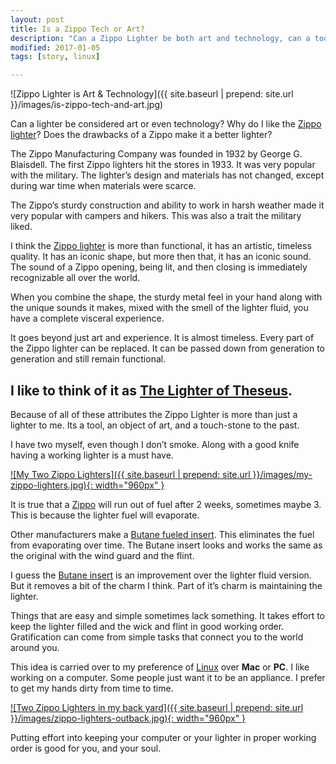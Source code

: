 ```yaml
---
layout: post
title: Is a Zippo Tech or Art?
description: "Can a Zippo Lighter be both art and technology, can a tool be beautiful, is simple not that great?"
modified: 2017-01-05
tags: [story, linux]

---
```


![Zippo Lighter is Art & Technology]({{  site.baseurl | prepend: site.url }}/images/is-zippo-tech-and-art.jpg)

Can a lighter be considered art or even technology? Why do I like the [Zippo lighter](http://www.zippo.com)? Does the drawbacks of a Zippo make it a better lighter?<!--more-->

The Zippo Manufacturing Company was founded in 1932 by George G. Blaisdell. The first Zippo lighters hit the stores in 1933. It was very popular with the military. The lighter’s design and materials has not changed, except during war time when materials were scarce.

The Zippo’s sturdy construction and ability to work in harsh weather made it very popular with campers and hikers. This was also a trait the military liked.

I think the [Zippo lighter](http://www.zippo.com) is more than functional, it has an artistic, timeless quality. It has an iconic shape, but more then that, it has an iconic sound. The sound of a Zippo opening, being lit, and then closing is immediately recognizable all over the world. 

When you combine the shape, the sturdy metal feel in your hand along with the unique sounds it makes, mixed with the smell of the lighter fluid, you have a complete visceral experience.

It goes beyond just art and experience. It is almost timeless. Every part of the Zippo lighter can be replaced. It can be passed down from generation to generation and still remain functional. 

## I like to think of it as [The Lighter of Theseus](https://en.wikipedia.org/wiki/Ship_of_Theseus).

Because of all of these attributes the Zippo Lighter is more than just a lighter to me. Its a tool, an object of art, and a touch-stone to the past.

I have two myself, even though I don’t smoke. Along with a good knife having a working lighter is a must have. 

<a href="{{  site.baseurl | prepend: site.url }}/images/my-zippo-lighters.jpg" data-toggle="lightbox" data-title="Image title" data-footer="Image footer">
    ![My Two Zippo Lighters]({{  site.baseurl | prepend: site.url }}/images/my-zippo-lighters.jpg){: width="960px" }
</a>

It is true that a [Zippo](http://www.zippo.com) will run out of fuel after 2 weeks, sometimes maybe 3. This is because the lighter fuel will evaporate. 

Other manufacturers make a [Butane fueled insert](https://www.amazon.com/Thunderbird-Vector-Lighter-Insert-Regular/dp/B009Z2GB16/ref=pd_sim_121_2?_encoding=UTF8&psc=1&refRID=KA26H1VBZVZZF9XSJSCM). This eliminates the fuel from evaporating over time. The Butane insert looks and works the same as the original with the wind guard and the flint.

I guess the [Butane insert](https://www.amazon.com/Thunderbird-Vector-Lighter-Insert-Regular/dp/B009Z2GB16/ref=pd_sim_121_2?_encoding=UTF8&psc=1&refRID=KA26H1VBZVZZF9XSJSCM) is an improvement over the lighter fluid version. But it removes a bit of the charm I think. Part of it’s charm is maintaining the lighter.

Things that are easy and simple sometimes lack something. It takes effort to keep the lighter filled and the wick and flint in good working order. Gratification can come from simple tasks that connect you to the world around you.

This idea is carried over to my preference of [Linux](https://linuxmint.com) over **Mac** or **PC**. I like working on a computer. Some people just want it to be an appliance. I prefer to get my hands dirty from time to time.

<a href="{{  site.baseurl | prepend: site.url }}/images/zippo-lighters-outback.jpg" data-toggle="lightbox" data-title="Image title" data-footer="Image footer">
    ![Two Zippo Lighters in my back yard]({{  site.baseurl | prepend: site.url }}/images/zippo-lighters-outback.jpg){: width="960px" }
</a>



Putting effort into keeping your computer or your lighter in proper working order is good for you, and your soul. 

